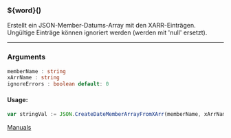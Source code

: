 ﻿### ${word}()
Erstellt ein JSON-Member-Datums-Array mit den XARR-Einträgen. Ungültige Einträge können ignoriert werden (werden mit 'null' ersetzt).

----

### Arguments
```ts
memberName : string
xArrName : string
ignoreErrors : boolean default: 0
```
#### Usage:
```ts
var stringVal := JSON.CreateDateMemberArrayFromXArr(memberName, xArrName, ignoreErrors)
```

[Manuals](https://manuals.opacc.ch/docs/doku2401/F-Script/ScriptBlockFunc.JSON.CreateDateMemberArrayFromXArr.html)
